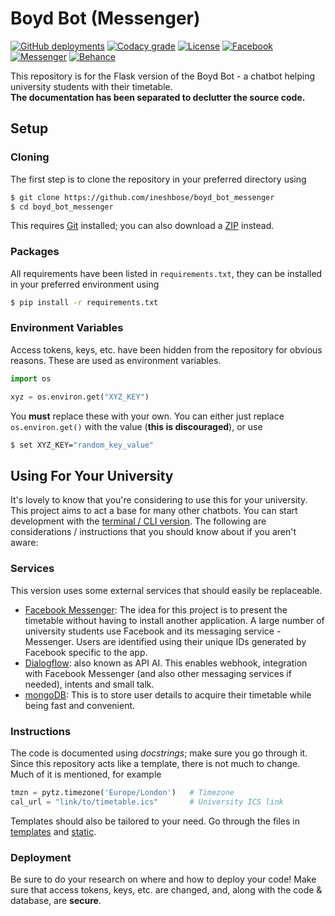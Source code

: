 # Boyd Bot (Messenger)
[![GitHub deployments](https://img.shields.io/github/deployments/ineshbose/boyd_bot_messenger/boydbot?style=flat-square)](https://github.com/ineshbose/boyd_bot_messenger/deployments)
[![Codacy grade](https://img.shields.io/codacy/grade/a0e3d46567f54d5790b43445759eb749?style=flat-square)](https://app.codacy.com/manual/ineshbose/boyd_bot_messenger)
[![License](https://img.shields.io/github/license/ineshbose/boyd_bot_messenger?style=flat-square)](https://github.com/ineshbose/boyd_bot_messenger/blob/master/LICENSE)
[![Facebook](https://img.shields.io/badge/Facebook--informational?style=flat-square&logo=facebook)](https://www.facebook.com/uofgbot)
[![Messenger](https://img.shields.io/badge/Messenger--informational?style=flat-square&logo=messenger)](https://m.me/uofgbot)
[![Behance](https://img.shields.io/badge/Behance--informational?style=flat-square&logo=behance)](https://www.behance.net/gallery/93421281/Glasgow-University-Timetable-Bot)

This repository is for the Flask version of the Boyd Bot - a chatbot helping university students with their timetable. <br />
**The documentation has been separated to declutter the source code.**

## Setup

### Cloning
The first step is to clone the repository in your preferred directory using
```sh
$ git clone https://github.com/ineshbose/boyd_bot_messenger
$ cd boyd_bot_messenger
```
This requires [Git](https://git-scm.com/) installed; you can also download a [ZIP](https://github.com/ineshbose/boyd_bot_messenger/archive/master.zip) instead.

### Packages
All requirements have been listed in `requirements.txt`, they can be installed in your preferred environment using
```sh
$ pip install -r requirements.txt
```

### Environment Variables
Access tokens, keys, etc. have been hidden from the repository for obvious reasons. These are used as environment variables.
```python
import os

xyz = os.environ.get("XYZ_KEY")
```
You **must** replace these with your own. You can either just replace `os.environ.get()` with the value (**this is discouraged**), or use
```sh
$ set XYZ_KEY="random_key_value"
```


## Using For Your University
It's lovely to know that you're considering to use this for your university. This project aims to act a base for many other chatbots. You can start development with the [terminal / CLI version](https://github.com/ineshbose/boyd_bot_terminal). The following are considerations / instructions that you should know about if you aren't aware:

### Services
This version uses some external services that should easily be replaceable.

* [Facebook Messenger](https://www.facebook.com/messenger): The idea for this project is to present the timetable without having to install another application. A large number of university students use Facebook and its messaging service - Messenger. Users are identified using their unique IDs generated by Facebook specific to the app.
* [Dialogflow](https://dialogflow.com/): also known as API AI. This enables webhook, integration with Facebook Messenger (and also other messaging services if needed), intents and small talk.
* [mongoDB](https://www.mongodb.com/): This is to store user details to acquire their timetable while being fast and convenient.

### Instructions
The code is documented using _docstrings_; make sure you go through it. Since this repository acts like a template, there is not much to change. Much of it is mentioned, for example
```python
tmzn = pytz.timezone('Europe/London')   # Timezone
cal_url = "link/to/timetable.ics"       # University ICS link
```
 
Templates should also be tailored to your need. Go through the files in [templates](https://github.com/ineshbose/boyd_bot_messenger/blob/master/templates) and [static](https://github.com/ineshbose/boyd_bot_messenger/blob/master/static).

### Deployment
Be sure to do your research on where and how to deploy your code! Make sure that access tokens, keys, etc. are changed, and, along with the code & database, are **secure**.